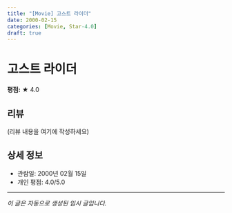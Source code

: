 ```yaml
---
title: "[Movie] 고스트 라이더"
date: 2000-02-15
categories: [Movie, Star-4.0]
draft: true
---
```


# 고스트 라이더

**평점:** ★ 4.0

## 리뷰

(리뷰 내용을 여기에 작성하세요)

## 상세 정보

- 관람일: 2000년 02월 15일
- 개인 평점: 4.0/5.0

---

*이 글은 자동으로 생성된 임시 글입니다.*
